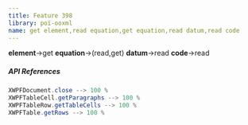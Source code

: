 ```yaml
---
title: Feature 398
library: poi-ooxml
name: get element,read equation,get equation,read datum,read code
---
```


**element**->get **equation**->(read,get) **datum**->read **code**->read 

##### API References

```java
XWPFDocument.close --> 100 %
XWPFTableCell.getParagraphs --> 100 %
XWPFTableRow.getTableCells --> 100 %
XWPFTable.getRows --> 100 %
```
